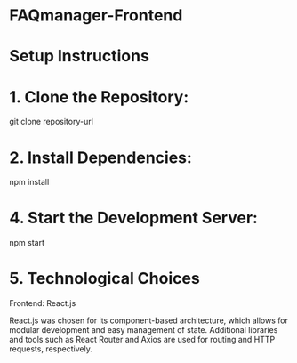 # FAQmanager-Frontend

# Setup Instructions

# 1. Clone the Repository:
git clone repository-url

# 2. Install Dependencies:

npm install

# 4. Start the Development Server:
 npm start

# 5. Technological Choices

Frontend: React.js

React.js was chosen for its component-based architecture, which allows for modular development and easy management of state.
Additional libraries and tools such as React Router and Axios are used for routing and HTTP requests, respectively.

